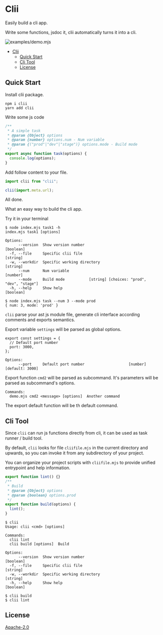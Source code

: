 # Clii

Easily build a cli app.

Write some functions, jsdoc it, clii automatically turns it into a cli.

![examples/demo.mjs](https://user-images.githubusercontent.com/4012553/154807539-f8f554f5-82da-4d3b-8cc8-578cfc661535.png)

- [Clii](#clii)
  - [Quick Start](#quick-start)
  - [Cli Tool](#cli-tool)
  - [License](#license)

## Quick Start

Install clii package.

```
npm i clii
yarn add clii
```

 Write some js code

```js
/**
 * A simple task
 * @param {Object} options
 * @param {number} options.num - Num variable
 * @param {("prod"|"dev"|"stage")} options.mode - Build mode
 */
export async function task(options) {
  console.log(options);
}
```

Add follow content to your file.

```js
import clii from "clii";

clii(import.meta.url);
```

All done.

What an easy way to build the cli app.

Try it in your terminal
```
$ node index.mjs task1 -h
index.mjs task1 [options]

Options:
      --version  Show version number                                   [boolean]
  -f, --file     Specific clii file                                     [string]
  -w, --workdir  Specific working directory                             [string]
      --num      Num variable                                           [number]
      --mode     Build mode           [string] [choices: "prod", "dev", "stage"]
  -h, --help     Show help                                             [boolean]

$ node index.mjs task --num 3 --mode prod
{ num: 3, mode: 'prod' }
```

`clii` parse your ast js module file, generate cli interface according comments and exports semantics.

Export variable `settings` will be parsed as global options.
```
export const settings = {
  // Default port number
  port: 3000,
};
```
```
Options:
      --port     Default port number                    [number] [default: 3000]
```

Export function `cmd2` will be parsed as subcommand. It's parameters will be parsed as subcommand's options.

```
Commands:
  demo.mjs cmd2 <message> [options]  Another command
```

The export default function will be th default command.

## Cli Tool

Since `clii` can run js functions directly from cli, it can be used as task runner / build tool.

By default, `clii` looks for file `cliifile.mjs` in the current directory and upwards, so you can invoke it from any subdirectory of your project. 

You can organize your project scripts with `cliifile.mjs` to provide unified entrypoint and help information.

```js
export function lint() {}
/**
 * Build
 * @param {Object} options
 * @param {boolean} options.prod
 */
export function build(options) {
  lint();
}
```

```
$ clii
Usage: clii <cmd> [options]

Commands:
  clii lint
  clii build [options]  Build

Options:
      --version  Show version number                                   [boolean]
  -f, --file     Specific clii file                                     [string]
  -w, --workdir  Specific working directory                             [string]
  -h, --help     Show help                                             [boolean]

$ clii build
$ clii lint
```


## License

[Apache-2.0](LICENSE)

